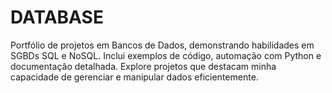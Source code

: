 # DATABASE
Portfólio de projetos em Bancos de Dados, demonstrando habilidades em SGBDs SQL e NoSQL. Inclui exemplos de código, automação com Python e documentação detalhada. Explore projetos que destacam minha capacidade de gerenciar e manipular dados eficientemente.
